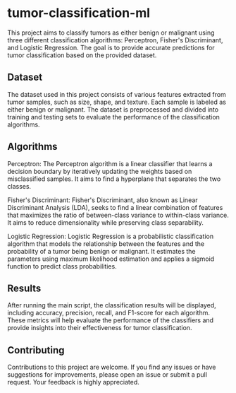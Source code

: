 # tumor-classification-ml

This project aims to classify tumors as either benign or malignant using three different classification algorithms: Perceptron, Fisher's Discriminant, and Logistic Regression. The goal is to provide accurate predictions for tumor classification based on the provided dataset.

## Dataset
The dataset used in this project consists of various features extracted from tumor samples, such as size, shape, and texture. Each sample is labeled as either benign or malignant. The dataset is preprocessed and divided into training and testing sets to evaluate the performance of the classification algorithms.

## Algorithms
Perceptron: The Perceptron algorithm is a linear classifier that learns a decision boundary by iteratively updating the weights based on misclassified samples. It aims to find a hyperplane that separates the two classes.

Fisher's Discriminant: Fisher's Discriminant, also known as Linear Discriminant Analysis (LDA), seeks to find a linear combination of features that maximizes the ratio of between-class variance to within-class variance. It aims to reduce dimensionality while preserving class separability.

Logistic Regression: Logistic Regression is a probabilistic classification algorithm that models the relationship between the features and the probability of a tumor being benign or malignant. It estimates the parameters using maximum likelihood estimation and applies a sigmoid function to predict class probabilities.

## Results
After running the main script, the classification results will be displayed, including accuracy, precision, recall, and F1-score for each algorithm. These metrics will help evaluate the performance of the classifiers and provide insights into their effectiveness for tumor classification.

## Contributing
Contributions to this project are welcome. If you find any issues or have suggestions for improvements, please open an issue or submit a pull request. Your feedback is highly appreciated.

